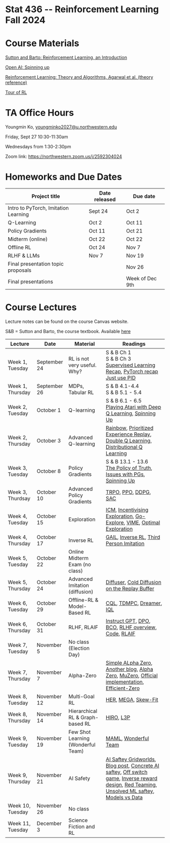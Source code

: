 # Stat 436 -- Reinforcement Learning Fall 2024

# Course Materials
[Sutton and Barto: Reinforcement Learning, an Introduction](http://incompleteideas.net/book/RLbook2020.pdf)

[Open AI: Spinning up](https://spinningup.openai.com/en/latest/spinningup/keypapers.html)

[Reinforcement Learning: Theory and Algorithms, Agarwal et al. (theory reference)](https://rltheorybook.github.io/rltheorybook_AJKS.pdf)

[Tour of RL](https://arxiv.org/pdf/1806.09460)

# TA Office Hours
Youngmin Ko, youngminko2027@u.northwestern.edu

Friday, Sept 27 10:30-11:30am

Wednesdays from 1:30-2:30pm

Zoom link: https://northwestern.zoom.us/j/2592304024

# Homeworks and Due Dates


| Project title                  | Date released | Due date                
|--------------------------------|---------------|-------------------------|
|   Intro to PyTorch, Imitation Learning       | Sept 24   | Oct 2  |
|   Q-Learning      |  Oct 2   | Oct 11  |
|   Policy Gradients     |  Oct 11   | Oct 21  |
|   Midterm (online)    |  Oct 22   | Oct 22  |
|   Offline RL     | Oct 24  | Nov 7  |
|   RLHF & LLMs     |  Nov 7   | Nov 19  |
| Final presentation topic proposals |       |  Nov 26   | 
|  Final presentations        |       | Week of Dec 9th |


# Course Lectures 

Lecture notes can be found on the course Canvas website. 

S&B = Sutton and Barto, the course textbook. Available [here](http://incompleteideas.net/book/RLbook2020.pdf)


| Lecture              | Date        | Material                                      | Readings |
|----------------------|-------------|----------------------------------------------|----------|
| Week 1, Tuesday       | September 24   | RL is not very useful. Why?                  | S & B Ch 1 <br> S & B Ch 3 <br> [Supervised Learning Recap](https://see.stanford.edu/materials/aimlcs229/cs229-notes1.pdf), [PyTorch recap](https://github.com/yunjey/pytorch-tutorial/blob/master/tutorials/02-intermediate/convolutional_neural_network/main.py) <br> [Just use PID](https://archives.argmin.net/2018/04/19/pid/) |
| Week 1, Thursday       | September 26   | MDPs, Tabular RL                             |    S & B 4.1-4.4 <br> S & B 5.1 - 5.4      |
| Week 2, Tuesday     | October 1  | Q-learning                                   |      S & B 6.1 - 6.5 <br> [Playing Atari with Deep Q Learning](https://arxiv.org/abs/1312.5602), [Spinning Up](https://spinningup.openai.com/en/latest/spinningup/rl_intro.html#the-optimal-q-function-and-the-optimal-action)    |
| Week 2, Thursday     | October 3  | Advanced Q-learning                          |      [Rainbow](https://arxiv.org/abs/1710.02298), [Prioritized Experience Replay](https://arxiv.org/abs/1511.05952), [Double Q Learning](https://arxiv.org/pdf/1509.06461), [Distributional Q Learning](https://arxiv.org/pdf/1710.10044)    |
| Week 3, Tuesday      | October 8  | Policy Gradients                             |     S & B 13.1 - 13.6 <br> [The Policy of Truth](https://archives.argmin.net/2018/02/20/reinforce/), [Issues with PGs](https://archives.argmin.net/2018/03/13/pg-saga/), [Spinning Up](https://spinningup.openai.com/en/latest/spinningup/rl_intro3.html#deriving-the-simplest-policy-gradient)     |
| Week 3, Thurdsay    | October 10  | Advanced Policy Gradients                    |     [TRPO](https://spinningup.openai.com/en/latest/algorithms/trpo.html), [PPO](https://spinningup.openai.com/en/latest/algorithms/ppo.html), [DDPG](https://spinningup.openai.com/en/latest/algorithms/ddpg.html), [SAC](https://spinningup.openai.com/en/latest/algorithms/sac.html)     |
| Week 4, Tuesday    | October 15  | Exploration                                  |    [ICM](https://pathak22.github.io/noreward-rl/), [Incentivising Exploration](https://arxiv.org/abs/1507.00814), [Go-Explore](https://arxiv.org/abs/1901.10995), [VIME](https://arxiv.org/abs/1605.09674), [Optimal Exploration](https://zicokolter.com/publications/kolter2009nearbayesian.pdf)      |
| Week 4, Thursday    | October 17  | Inverse RL                                   |     [GAIL](https://arxiv.org/abs/1606.03476), [Inverse RL](https://ai.stanford.edu/~ang/papers/icml04-apprentice.pdf), [Third Person Imitation](https://arxiv.org/abs/1703.01703)     |
| Week 5, Tuesday    | October 22  | Online Midterm Exam (no class)                                  |          |
| Week 5, Thursday  | October 24  | Advanced Imitation (diffusion)               |       [Diffuser](https://arxiv.org/pdf/2205.09991), [Cold Diffusion on the Replay Buffer](https://arxiv.org/pdf/2310.13914)   |
| Week 6, Tuesday      | October 29  | Offline-RL & Model-Based RL                                  |     [CQL](https://sites.google.com/view/cql-offline-rl), [TDMPC](https://www.tdmpc2.com/), [Dreamer](https://research.google/blog/introducing-dreamer-scalable-reinforcement-learning-using-world-models/#:~:text=Dreamer%20consists%20of%20three%20processes,environment%20to%20collect%20new%20experience.), [IQL](https://arxiv.org/abs/2110.06169)     |
| Week 6, Thursday | October 31 | RLHF, RLAIF                                  |    [Instruct GPT](https://arxiv.org/abs/2203.02155), [DPO](https://arxiv.org/abs/2305.18290), [BCO](https://arxiv.org/html/2404.04656v1), [RLHF overview](https://realcwl.github.io/posts/rlhf_to_ipo/), [Code](https://github.com/huggingface/trl), [RLAIF](https://arxiv.org/abs/2309.00267)      |
| Week 7, Tuesday | November 5 | No class (Election Day)                               |          |
| Week 7, Thursday      | November 7 | Alpha-Zero                                   |     [Simple ALpha Zero](https://suragnair.github.io/posts/alphazero.html), [Another blog](https://nikcheerla.github.io/deeplearningschool/2018/01/01/AlphaZero-Explained/), [Alpha Zero](https://arxiv.org/abs/1712.01815), [MuZero](https://arxiv.org/abs/1911.08265), [Official implementation](https://github.com/google-deepmind/mctx), [Efficient-Zero](https://arxiv.org/abs/2111.00210)     |
| Week 8, Tuesday    | November 12 | Multi-Goal RL                                |    [HER](https://arxiv.org/abs/1707.01495), [MEGA](https://arxiv.org/pdf/2007.02832), [Skew-Fit](https://arxiv.org/abs/1903.03698)      |
| Week 8, Thursday | November 14 | Hierarchical RL & Graph-based RL             |     [HIRO](https://arxiv.org/abs/1805.08296), [L3P](https://arxiv.org/abs/2011.12491)     |
| Week 9, Tuesday      | November 19 | Few Shot Learning (Wonderful Team)           |      [MAML](https://arxiv.org/abs/1703.03400), [Wonderful Team](https://wonderful-team-robotics.github.io/)    |
| Week 9, Thursday     | November 21 | AI Safety                                    |     [AI Saftey Gridworlds](https://deepmind.google/discover/blog/specifying-ai-safety-problems-in-simple-environments/), [Blog post](https://deepmindsafetyresearch.medium.com/designing-agent-incentives-to-avoid-side-effects-e1ac80ea6107), [Concrete AI saftey](https://arxiv.org/pdf/1606.06565), [Off switch game](https://arxiv.org/abs/1611.08219), [Inverse reward design](https://proceedings.neurips.cc/paper/2017/hash/32fdab6559cdfa4f167f8c31b9199643-Abstract.html),  [Red Teaming](https://arxiv.org/abs/2202.03286), [Unsolved ML saftey](https://arxiv.org/abs/2109.13916), [Models vs Data](https://dl.acm.org/doi/abs/10.1145/3411764.3445518?casa_token=h4EZACtq7D4AAAAA:KC3FtAQHC0Dv4qSistc-QUbNgQQ2sFgg-Vy8LdtM_dIxYtqJLLn3Uwomnsv87ApSNWVwtl5bPbjqQBk)    |
| Week 10, Tuesday     | November 26    | No class                       |          |
| Week 11, Tuesday     | December 3   | Science Fiction and RL                      |          |






